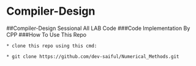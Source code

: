 # Compiler-Design

##Compiler-Design Sessional All LAB Code
###Code Implementation By CPP
###How To Use This Repo

    * clone this repo using this cmd:

    * git clone https://github.com/dev-saiful/Numerical_Methods.git
